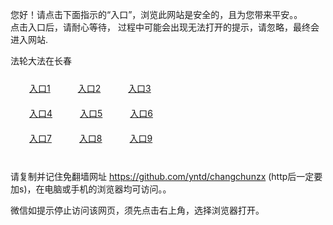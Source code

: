 您好！请点击下面指示的“入口”，浏览此网站是安全的，且为您带来平安。。 <br/>
点击入口后，请耐心等待， 过程中可能会出现无法打开的提示，请忽略，最终会进入网站. </br>

法轮大法在长春<br/>
<div style="padding:10px"><a style="margin:20px" target="_blank" href="https://d5i84mfeknjr5.cloudfront.net/2Qpsp?dxvkb" id="ccLink1" rel="nofollow">入口1</a> <a target="_blank" style="margin:20px" href="https://d1g7vu0xdcizgo.cloudfront.net/2Qpsp?eihdlhy" id="ccLink2" rel="nofollow">入口2</a> <a style="margin:20px" target="_blank" href="https://d2615m9s0f0wc4.cloudfront.net/2Qpsp?pghuv" id="ccLink3" rel="nofollow">入口3</a></div>

<div style="padding:10px" ><a style="margin:20px" target="_blank" href="https://d5i84mfeknjr5.cloudfront.net/2Qpsp?dxvkb" id="ccLink4" rel="nofollow">入口4</a> <a style="margin:20px" href="https://d1g7vu0xdcizgo.cloudfront.net/2Qpsp?eihdlhy" target="_blank" id="ccLink5" rel="nofollow">入口5</a> <a style="margin:20px" href="https://d2615m9s0f0wc4.cloudfront.net/2Qpsp?pghuv" target="_blank" id="ccLink6" rel="nofollow">入口6</a></div>

<div style="padding:10px"><a style="margin:20px" target="_blank" href="https://d5i84mfeknjr5.cloudfront.net/2Qpsp?dxvkb" id="ccLink7" rel="nofollow">入口7</a> <a style="margin:20px" href="https://d1g7vu0xdcizgo.cloudfront.net/2Qpsp?eihdlhy" target="_blank" id="ccLink8" rel="nofollow">入口8</a> <a style="margin:20px" target="_blank" href="https://d2615m9s0f0wc4.cloudfront.net/2Qpsp?pghuv" id="ccLink9" rel="nofollow">入口9</a></div>

<br/>



请复制并记住免翻墙网址 https://github.com/yntd/changchunzx (http后一定要加s)，在电脑或手机的浏览器均可访问。。<br/>

微信如提示停止访问该网页，须先点击右上角，选择浏览器打开。
